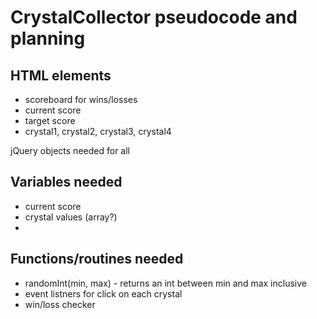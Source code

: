 # CrystalCollector pseudocode and planning

## HTML elements

* scoreboard for wins/losses
* current score
* target score
* crystal1, crystal2, crystal3, crystal4

jQuery objects needed for all

## Variables needed

* current score
* crystal values (array?)
* 

## Functions/routines needed

* randomInt(min, max) - returns an int between min and max inclusive
* event listners for click on each crystal
* win/loss checker

